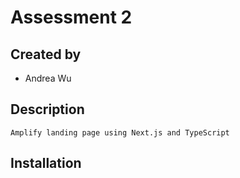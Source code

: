 # Assessment 2

## Created by
- Andrea Wu 

## Description
```
Amplify landing page using Next.js and TypeScript
```

## Installation
